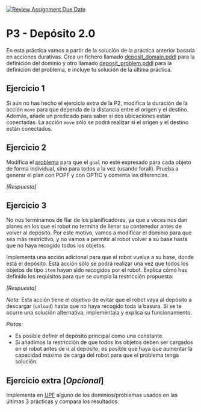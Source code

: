 [![Review Assignment Due Date](https://classroom.github.com/assets/deadline-readme-button-24ddc0f5d75046c5622901739e7c5dd533143b0c8e959d652212380cedb1ea36.svg)](https://classroom.github.com/a/-Bce75SB)
# P3 - Depósito 2.0

En esta práctica vamos a partir de la solución de la práctica anterior basada en acciones durativas. Crea un fichero llamado [deposit_domain.pddl](deposit_domain.pddl) para la definición del dominio y otro llamado [deposit_problem.pddl](deposit_problem.pddl) para la definición del problema, e incluye tu solución de la última práctica.

## Ejercicio 1
Si aún no has hecho el ejercicio extra de la P2, modifica la duración de la acción `move` para que dependa de la distancia entre el origen y el destino. Además, añade un predicado para saber si dos ubicaciones están conectadas. La acción `move` sólo se podrá realizar si el origen y el destino están conectados.

## Ejercicio 2
Modifica el [problema](deposit_problem.pddl) para que el `goal` no esté expresado para cada objeto de forma individual, sino para todos a la vez (usando forall).
Prueba a generar el plan con POPF y con OPTIC y comenta las diferencias.

*[Respuesta]*


## Ejercicio 3
No nos terminamos de fiar de los planificadores, ya que a veces nos dan planes en los que el robot no termina de llenar su contenedor antes de volver al depósito.
Por este motivo, vamos a modificar el dominio para que sea más restrictivo, y no vamos a permitir al robot volver a su base hasta que no haya recogido todos los objetos.

Implementa una acción adicional para que el robot vuelva a su base, donde está el depósito. Esta acción sólo se podrá realizar una vez que todos los objetos de tipo `item` hayan sido recogidos por el robot.
Explica cómo has definido los requisitos para que se cumpla la restricción propuesta:


*[Respuesta]*

*Nota:* Esta acción tiene el objetivo de evitar que el robot vaya al depósito a descargar (`unload`) hasta que no haya recogido toda la basura. Si se te ocurre una solución alternativa, impleméntala y explica su funcionamiento.

*Pistas:*
* Es posible definir el depósito principal como una constante.
* Si añadimos la restricción de que todos los objetos deben ser cargados en el robot antes de ir al depósito, es posible que haya que aumentar la capacidad máxima de carga del robot para que el problema tenga solución.



## Ejercicio extra [*Opcional*]
Implementa en [UPF](https://unified-planning.readthedocs.io/en/latest/) alguno de los dominios/problemas usados en las últimas 3 prácticas y compara los resultados.
